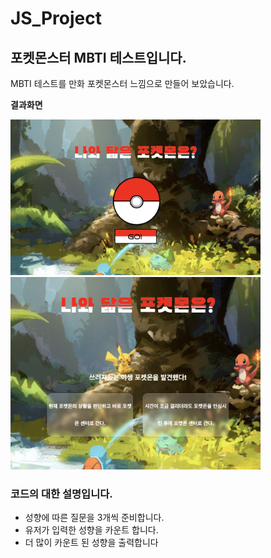 # JS_Project

## 포켓몬스터 MBTI 테스트입니다.

MBTI 테스트를 만화 포켓몬스터 느낌으로 만들어 보았습니다.

**결과화면**

<img src="image.png" alt='결과 화면' width=400>
<br>

<img src="image-1.png" alt='결과 화면' width=400>

### 코드의 대한 설명입니다.

- 성향에 따른 질문을 3개씩 준비합니다.
- 유저가 입력한 성향을 카운트 합니다.
- 더 많이 카운트 된 성향을 출력합니다
